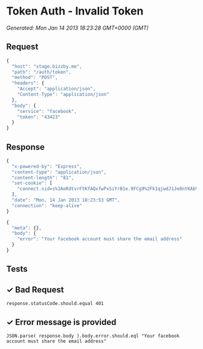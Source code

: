 # Token Auth - Invalid Token

*Generated: Mon Jan 14 2013 18:23:28 GMT+0000 (GMT)*
## Request
```javascript
{
  "host": "stage.bizzby.me",
  "path": "/auth/token",
  "method": "POST",
  "headers": {
    "Accept": "application/json",
    "Content-Type": "application/json"
  },
  "body": {
    "service": "facebook",
    "token": "43423"
  }
}
```

## Response
```javascript
{
  "x-powered-by": "Express",
  "content-type": "application/json",
  "content-length": "81",
  "set-cookie": [
    "connect.sid=s%3AoRdtvrFtKfAQxfwPxSiYrB1e.9FCg9%2Fk1qjwdJ1Je8ntKAb%2BwSJyIIBb1LLpiTNIHJmc; Path=/"
  ],
  "date": "Mon, 14 Jan 2013 18:23:53 GMT",
  "connection": "keep-alive"
}
```
```javascript
{
  "meta": {},
  "body": {
    "error": "Your facebook account must share the email address"
  }
}
```

## Tests

## ✓ Bad Request
```
response.statusCode.should.equal 401
```

## ✓ Error message is provided
```
JSON.parse( response.body ).body.error.should.eql "Your facebook account must share the email address"
```

